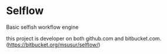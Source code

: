 Selflow
=======

Basic selfish workflow engine

this project is developer on both github.com and bitbucket.com. (https://bitbucket.org/msusur/selflow/)
